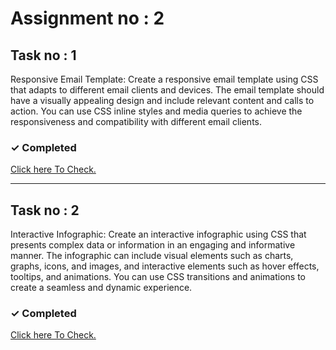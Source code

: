 # Assignment no : 2

## Task no : 1

Responsive Email Template: Create a responsive email template using CSS that adapts to different email clients and devices. The email template should have a visually appealing design and include relevant content and calls to action. You can use CSS inline styles and media queries to achieve the responsiveness and compatibility with different email clients.

### <span>&#10003;</span> Completed

<a target="_blank" href="https://banoqabilassignment2task1.netlify.app/" > Click here To Check.</a>

<hr>

## Task no : 2

Interactive Infographic: Create an interactive infographic using CSS that presents complex data or information in an engaging and informative manner. The infographic can include visual elements such as charts, graphs, icons, and images, and interactive elements such as hover effects, tooltips, and animations. You can use CSS transitions and animations to create a seamless and dynamic experience.

### <span>&#10003; </span> Completed

<a target="_blank" href="https://banoqabilassignment2task2.netlify.app/" > Click here To Check.</a>

